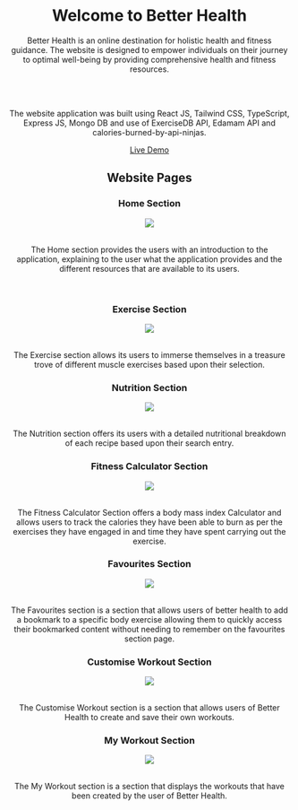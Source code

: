 <h1 align="center"> Welcome to Better Health </h1>

<div align="center" >
Better Health is an online destination for holistic health and fitness guidance. The website is designed to empower individuals on their journey to optimal well-being by providing comprehensive health and fitness resources.

  <br><br>
  
The website application was built using React JS, Tailwind CSS, TypeScript, Express JS, Mongo DB and use of ExerciseDB API, Edamam API and calories-burned-by-api-ninjas.

[Live Demo](https://betterhealth-eight.vercel.app)
</div>

<h2 align="center"> Website Pages </h2>

<div>
  <h3 align="center" >Home Section</h3>

  <div align="center" >
    <img  src="https://i.postimg.cc/T3ncDx7Y/Home-Page.jpg"> 

  </div>

  <br>
  
  <p align="center" >The Home section provides the users with an introduction to the application, explaining to the user what the application provides and the different resources that are available to its users.</p>
</div>

<br>

<div>
  <h3 align="center" >Exercise Section</h3>

  <div align="center" >
    <img  src="https://i.postimg.cc/3w7FjqVj/Exercise-Page.jpg"> 

  </div>

  <br>
  
  <p align="center">The Exercise section allows its users to immerse themselves in a treasure trove of different muscle exercises based upon their selection.</p>
</div>

<div>
  <h3 align="center" >Nutrition Section</h3>

  <div align="center" >
    <img  src="https://i.postimg.cc/8CHBZHg2/Nutrition-Page.jpg"> 

  </div>

  <br>
  
  <p align="center">The Nutrition section offers its users with a detailed nutritional breakdown of each recipe based upon their search entry.</p>
</div>

<div>
  
<h3 align="center" >Fitness Calculator Section</h3>

  <div align="center">
    <img  src="https://i.postimg.cc/PfZbcTHb/Fitness-Page.jpg"> 

  </div>

  <br> 

  <p align="center" >
    The Fitness Calculator Section offers a body mass index Calculator and allows users to track the calories they have been able to burn as per the exercises they have engaged in and time they have spent carrying out the exercise.
  </p>
  
</div>

<div>
  
<h3 align="center" >Favourites Section</h3>

  <div align="center" >
    <img  src="https://i.postimg.cc/pXJfWCpp/Favourites-Page.jpg"> 

  </div>

  <br>
  <p align="center">The Favourites section is a section that allows users of better health to add a bookmark to a specific body exercise allowing them to quickly access their bookmarked content without needing to remember on the favourites section page. </p>
</div>

<h3 align="center" >Customise Workout Section</h3>

  <div align="center" >
    <img  src="https://i.postimg.cc/s2QPnpcK/Create-Page.jpg"> 

  </div>

  <br>
  <p align="center">The Customise Workout section is a section that allows users of Better Health to create and save their own workouts.</p>
  
</div>

<h3 align="center" >My Workout Section</h3>

  <div align="center" >
    <img  src="https://i.postimg.cc/DzHsjYYY/My-Workouts-Page.jpg"> 

  </div>

  <br>
  <p align="center">The My Workout section is a section that displays the workouts that have been created by the user of Better Health.</p>
  
</div>
